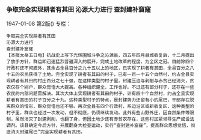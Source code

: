 ### 争取完全实现耕者有其田  沁源大力进行  查封建补窟窿

1947-01-08
第2版()
专栏：

    争取完全实现耕者有其田
    沁源大力进行
    查封建补窟窿
    【本报太岳五日电】抗战史上写下光辉围城斗争之沁源县，四五年四月县城收复后，十二月提出了放手方针，群运即迅速猛烈普遍深入的展开，完成土地改革的程度，为全区之冠。目前除四个行政村还不彻底外，其余占全县百分之九十五以上的地区，已实现了耕者有其田，全县百分之八十五的农民获得了土地。完全实现了耕者有其田的村子，已有一百一十五个自然村，约占全县实现耕者有其田的村庄百分之七十强，在这样类型的村子里，封建压迫与剥削与赤贫已经消灭，贫农仅存个别户，群众觉悟大大提高。各种组织健全，工作也好。不过还有部分村子，还存在一些农民的内部问题需解决。其次大体上实现耕者有其田的村子，计有四十个自然村，约占全县实现耕者有其田的村子百分之十九。这种类型村子的特点，是封建势力还留有小的尾巴，干部存在脱离群众的情形，群众觉悟也还不够。再次全县有四个行政村，系边沿区或新收复区，这种类型的村子里，群众也经过一次发动，但不彻底，仍须继续发动。此外有些山野外庄，因自然条件等限制，虽然消灭了封建剥削，也翻了身，但因土地少还有赤贫农存在，这些村加紧领导生产或设法调剂。该县确定今后方针，开展翻身大检查运动，实行“查封建补窟窿”，提高群众思想觉悟，彻底消灭封建尾巴”完全实现耕者有其田。
